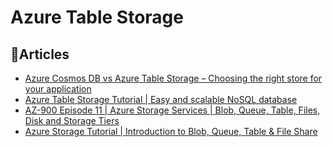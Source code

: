 # Azure Table Storage

## 📕Articles
- [Azure Cosmos DB vs Azure Table Storage – Choosing the right store for your application](https://venkateshnarayanan.wordpress.com/2019/08/08/azure-cosmos-db-vs-azure-table-storage-choosing-the-right-store-for-your-application/)
- [Azure Table Storage Tutorial | Easy and scalable NoSQL database](https://www.youtube.com/watch?v=HSL1poL1VR0)
- [AZ-900 Episode 11 | Azure Storage Services | Blob, Queue, Table, Files, Disk and Storage Tiers](https://www.youtube.com/watch?v=_Qlkvd4ZQuo)
- [Azure Storage Tutorial | Introduction to Blob, Queue, Table & File Share](https://www.youtube.com/watch?v=UzTtastcBsk)
